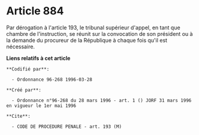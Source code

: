# Article 884

Par dérogation à l'article 193, le tribunal supérieur d'appel, en tant que chambre de l'instruction, se réunit sur la
convocation de son président ou à la demande du procureur de la République à chaque fois qu'il est nécessaire.

**Liens relatifs à cet article**

	**Codifié par**:

	  - Ordonnance 96-268 1996-03-28

	**Créé par**:

	  - Ordonnance n°96-268 du 28 mars 1996 - art. 1 () JORF 31 mars 1996 en vigueur le 1er mai 1996

	**Cite**:

	  - CODE DE PROCEDURE PENALE - art. 193 (M)

